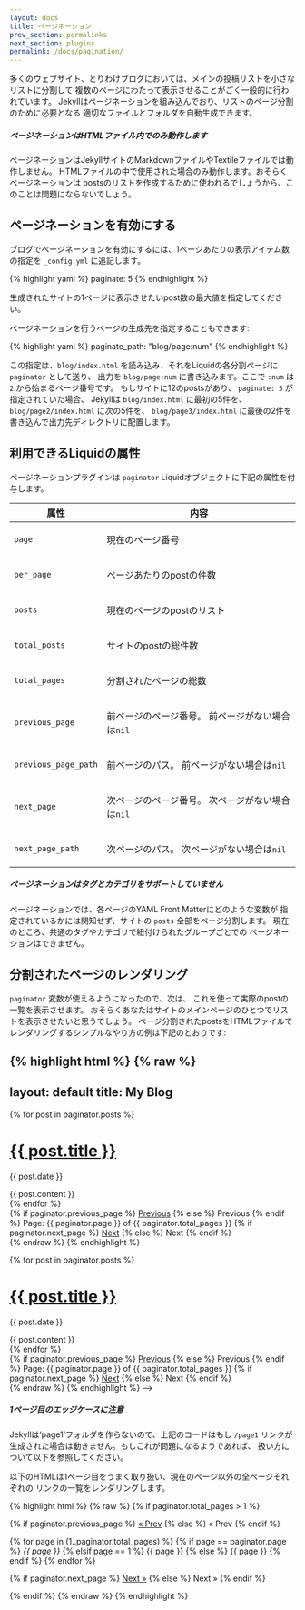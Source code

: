 ```yaml
---
layout: docs
title: ページネーション
prev_section: permalinks
next_section: plugins
permalink: /docs/pagination/
---
```


<!--original
---
layout: docs
title: Pagination
prev_section: permalinks
next_section: plugins
permalink: /docs/pagination/
---
-->

多くのウェブサイト、とりわけブログにおいては、メインの投稿リストを小さなリストに分割して
複数のページにわたって表示させることがごく一般的に行われています。
Jekyllはページネーションを組み込んでおり、リストのページ分割のために必要となる
適切なファイルとフォルダを自動生成できます。

<!--original
With many websites—especially blogs—it’s very common to break the main listing
of posts up into smaller lists and display them over multiple pages. Jekyll has
pagination built-in, so you can automatically generate the appropriate files and
folders you need for paginated listings.
-->

<div class="note info">
  <h5>ページネーションはHTMLファイル内でのみ動作します</h5>
  <p>
    ページネーションはJekyllサイトのMarkdownファイルやTextileファイルでは動作しません。
    HTMLファイルの中で使用された場合のみ動作します。おそらくページネーションは
    postsのリストを作成するために使われるでしょうから、このことは問題にならないでしょう。
  </p>
</div>

<!--original
<div class="note info">
  <h5>Pagination only works within HTML files</h5>
  <p>
    Pagination does not work with Markdown or Textile files in your Jekyll site.
    It will only work when used within HTML files. Since you’ll likely be using
    this for the list of Posts, this shouldn’t be an issue.
  </p>
</div>
-->

## ページネーションを有効にする

<!--original
## Enable pagination
-->

ブログでページネーションを有効にするには、1ページあたりの表示アイテム数の指定を
`_config.yml` に追記します。

<!--original
To enable pagination for your blog, add a line to the `_config.yml` file that
specifies how many items should be displayed per page:
-->

{% highlight yaml %}
paginate: 5
{% endhighlight %}

<!--original
{% highlight yaml %}
paginate: 5
{% endhighlight %}
-->

生成されたサイトの1ページに表示させたいpost数の最大値を指定してください。

<!--original
The number should be the maximum number of Posts you’d like to be displayed per-
page in the generated site.
-->

ページネーションを行うページの生成先を指定することもできます:

<!--original
You may also specify where the destination of the pagination pages:
-->

{% highlight yaml %}
paginate_path: "blog/page:num"
{% endhighlight %}

<!--original
{% highlight yaml %}
paginate_path: "blog/page:num"
{% endhighlight %}
-->

この指定は、`blog/index.html` を読み込み、それをLiquidの各分割ページに `paginator` として送り、
出力を `blog/page:num` に書き込みます。ここで `:num` は `2` から始まるページ番号です。
もしサイトに12のpostsがあり、 `paginate: 5` が指定されていた場合、
Jekyllは `blog/index.html` に最初の5件を、 `blog/page2/index.html` に次の5件を、
`blog/page3/index.html` に最後の2件を書き込んで出力先ディレクトリに配置します。

<!--original
This will read in `blog/index.html`, send it each pagination page in Liquid as `paginator`
and write the output to `blog/page:num`, where `:num` is the pagination page number,
starting with `2`. If a site has 12 posts and specifies `paginate: 5`, Jekyll will write
`blog/index.html` with the first 5 posts, `blog/page2/index.html` with the next 5 posts
and `blog/page3/index.html` with the last 2 posts into the destination directory.
-->

## 利用できるLiquidの属性

<!--original
## Liquid Attributes Available
-->

ページネーションプラグインは `paginator` Liquidオブジェクトに下記の属性を付与します。

<!--original
The pagination plugin exposes the `paginator` liquid object with the following
attributes:
-->

<div class="mobile-side-scroller">
<table>
  <thead>
    <tr>
      <th>属性</th>
      <th>内容</th>
    </tr>
  </thead>
  <tbody>
    <tr>
      <td><p><code>page</code></p></td>
      <td><p>現在のページ番号</p></td>
    </tr>
    <tr>
      <td><p><code>per_page</code></p></td>
      <td><p>ページあたりのpostの件数</p></td>
    </tr>
    <tr>
      <td><p><code>posts</code></p></td>
      <td><p>現在のページのpostのリスト</p></td>
    </tr>
    <tr>
      <td><p><code>total_posts</code></p></td>
      <td><p>サイトのpostの総件数</p></td>
    </tr>
    <tr>
      <td><p><code>total_pages</code></p></td>
      <td><p>分割されたページの総数</p>
    </tr>
    <tr>
      <td><p><code>previous_page</code></p></td>
      <td>
          <p>
              前ページのページ番号。
              前ページがない場合は<code>nil</code>
          </p>
      </td>
    </tr>
    <tr>
      <td><p><code>previous_page_path</code></p></td>
      <td>
          <p>
              前ページのパス。
              前ページがない場合は<code>nil</code>
          </p>
      </td>
    </tr>
    <tr>
      <td><p><code>next_page</code></p></td>
      <td>
          <p>
              次ページのページ番号。
              次ページがない場合は<code>nil</code>
          </p>
      </td>
    </tr>
    <tr>
      <td><p><code>next_page_path</code></p></td>
      <td>
          <p>
              次ページのパス。
              次ページがない場合は<code>nil</code>
          </p>
      </td>
    </tr>
  </tbody>
</table>
</div>

<!--original
<div class="mobile-side-scroller">
<table>
  <thead>
    <tr>
      <th>Attribute</th>
      <th>Description</th>
    </tr>
  </thead>
  <tbody>
    <tr>
      <td><p><code>page</code></p></td>
      <td><p>current page number</p></td>
    </tr>
    <tr>
      <td><p><code>per_page</code></p></td>
      <td><p>number of posts per page</p></td>
    </tr>
    <tr>
      <td><p><code>posts</code></p></td>
      <td><p>a list of posts for the current page</p></td>
    </tr>
    <tr>
      <td><p><code>total_posts</code></p></td>
      <td><p>total number of posts in the site</p></td>
    </tr>
    <tr>
      <td><p><code>total_pages</code></p></td>
      <td><p>number of pagination pages</p></td>
    </tr>
    <tr>
      <td><p><code>previous_page</code></p></td>
      <td>
          <p>
              page number of the previous pagination page,
              or <code>nil</code> if no previous page exists
          </p>
      </td>
    </tr>
    <tr>
      <td><p><code>previous_page_path</code></p></td>
      <td>
          <p>
              path of previous pagination page,
              or <code>nil</code> if no previous page exists
          </p>
      </td>
    </tr>
    <tr>
      <td><p><code>next_page</code></p></td>
      <td>
          <p>
              page number of the next pagination page,
              or <code>nil</code> if no subsequent page exists
          </p>
      </td>
    </tr>
    <tr>
      <td><p><code>next_page_path</code></p></td>
      <td>
          <p>
              path of next pagination page,
              or <code>nil</code> if no subsequent page exists
          </p>
      </td>
    </tr>
  </tbody>
</table>
</div>
-->

<div class="note info">
  <h5>ページネーションはタグとカテゴリをサポートしていません</h5>
  <p>ページネーションでは、各ページのYAML Front Matterにどのような変数が
  指定されているかには関知せず、サイトの <code>posts</code> 全部をページ分割します。
  現在のところ、共通のタグやカテゴリで紐付けられたグループごとでの
  ページネーションはできません。
</div>

<!--original
<div class="note info">
  <h5>Pagination does not support tags or categories</h5>
  <p>Pagination pages through every post in the <code>posts</code>
  variable regardless of variables defined in the YAML Front Matter of
  each. It does not currently allow paging over groups of posts linked
  by a common tag or category.</p>
</div>
-->

## 分割されたページのレンダリング

<!--original
## Render the paginated Posts
-->

`paginator` 変数が使えるようになったので、次は、
これを使って実際のpostの一覧を表示させます。
おそらくあなたはサイトのメインページのひとつでリストを表示させたいと思うでしょう。
ページ分割されたpostsをHTMLファイルでレンダリングするシンプルなやり方の例は下記のとおりです:

<!--original
The next thing you need to do is to actually display your posts in a list using
the `paginator` variable that will now be available to you. You’ll probably want
to do this in one of the main pages of your site. Here’s one example of a simple
way of rendering paginated Posts in a HTML file:
-->

{% highlight html %}
{% raw %}
---
layout: default
title: My Blog
---

<!-- ページ分割されたpostsに対してループ -->
{% for post in paginator.posts %}
  <h1><a href="{{ post.url }}">{{ post.title }}</a></h1>
  <p class="author">
    <span class="date">{{ post.date }}</span>
  </p>
  <div class="content">
    {{ post.content }}
  </div>
{% endfor %}

<!-- ページネーションリンク -->
<div class="pagination">
  {% if paginator.previous_page %}
    <a href="/page{{ paginator.previous_page }}" class="previous">Previous</a>
  {% else %}
    <span class="previous">Previous</span>
  {% endif %}
  <span class="page_number ">Page: {{ paginator.page }} of {{ paginator.total_pages }}</span>
  {% if paginator.next_page %}
    <a href="/page{{ paginator.next_page }}" class="next">Next</a>
  {% else %}
    <span class="next ">Next</span>
  {% endif %}
</div>
{% endraw %}
{% endhighlight %}

<!--original
{% highlight html %}
{% raw %}
---
layout: default
title: My Blog
---

<!-- This loops through the paginated posts -->
{% for post in paginator.posts %}
  <h1><a href="{{ post.url }}">{{ post.title }}</a></h1>
  <p class="author">
    <span class="date">{{ post.date }}</span>
  </p>
  <div class="content">
    {{ post.content }}
  </div>
{% endfor %}

<!-- Pagination links -->
<div class="pagination">
  {% if paginator.previous_page %}
    <a href="/page{{ paginator.previous_page }}" class="previous">Previous</a>
  {% else %}
    <span class="previous">Previous</span>
  {% endif %}
  <span class="page_number ">Page: {{ paginator.page }} of {{ paginator.total_pages }}</span>
  {% if paginator.next_page %}
    <a href="/page{{ paginator.next_page }}" class="next">Next</a>
  {% else %}
    <span class="next ">Next</span>
  {% endif %}
</div>
{% endraw %}
{% endhighlight %}
-->

<div class="note warning">
  <h5>1ページ目のエッジケースに注意</h5>
  <p>
    Jekyllは‘page1’フォルダを作らないので、上記のコードはもし <code>/page1</code>
    リンクが生成された場合は動きません。もしこれが問題になるようであれば、
    扱い方について以下を参照してください。
  </p>
</div>

<!--original
<div class="note warning">
  <h5>Beware the page one edge-case</h5>
  <p>
    Jekyll does not generate a ‘page1’ folder, so the above code will not work
    when a <code>/page1</code> link is produced. See below for a way to handle
    this if it’s a problem for you.
  </p>
</div>
-->

以下のHTMLは1ページ目をうまく取り扱い、現在のページ以外の全ページそれぞれの
リンクの一覧をレンダリングします。

<!--original
The following HTML snippet should handle page one, and render a list of each
page with links to all but the current page.
-->

{% highlight html %}
{% raw %}
{% if paginator.total_pages > 1 %}
<div class="pagination">
  {% if paginator.previous_page %}
    <a href="{{ paginator.previous_page_path | prepend: site.baseurl | replace: '//', '/' }}">&laquo; Prev</a>
  {% else %}
    <span>&laquo; Prev</span>
  {% endif %}

  {% for page in (1..paginator.total_pages) %}
    {% if page == paginator.page %}
      <em>{{ page }}</em>
    {% elsif page == 1 %}
      <a href="{{ '/index.html' | prepend: site.baseurl | replace: '//', '/' }}">{{ page }}</a>
    {% else %}
      <a href="{{ site.paginate_path | prepend: site.baseurl | replace: '//', '/' | replace: ':num', page }}">{{ page }}</a>
    {% endif %}
  {% endfor %}

  {% if paginator.next_page %}
    <a href="{{ paginator.next_page_path | prepend: site.baseurl | replace: '//', '/' }}">Next &raquo;</a>
  {% else %}
    <span>Next &raquo;</span>
  {% endif %}
</div>
{% endif %}
{% endraw %}
{% endhighlight %}

<!--original
{% highlight html %}
{% raw %}
{% if paginator.total_pages > 1 %}
<div class="pagination">
  {% if paginator.previous_page %}
    <a href="{{ paginator.previous_page_path | prepend: site.baseurl | replace: '//', '/' }}">&laquo; Prev</a>
  {% else %}
    <span>&laquo; Prev</span>
  {% endif %}

  {% for page in (1..paginator.total_pages) %}
    {% if page == paginator.page %}
      <em>{{ page }}</em>
    {% elsif page == 1 %}
      <a href="{{ '/index.html' | prepend: site.baseurl | replace: '//', '/' }}">{{ page }}</a>
    {% else %}
      <a href="{{ site.paginate_path | prepend: site.baseurl | replace: '//', '/' | replace: ':num', page }}">{{ page }}</a>
    {% endif %}
  {% endfor %}

  {% if paginator.next_page %}
    <a href="{{ paginator.next_page_path | prepend: site.baseurl | replace: '//', '/' }}">Next &raquo;</a>
  {% else %}
    <span>Next &raquo;</span>
  {% endif %}
</div>
{% endif %}
{% endraw %}
{% endhighlight %}
-->

